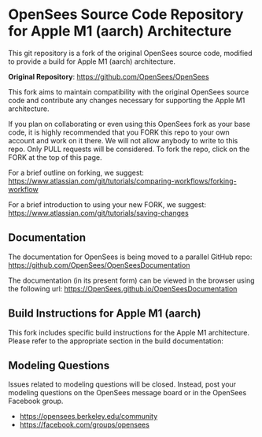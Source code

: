 # OpenSees Source Code Repository for Apple M1 (aarch) Architecture

This git repository is a fork of the original OpenSees source code, modified to provide a build for Apple M1 (aarch) architecture.

**Original Repository**: https://github.com/OpenSees/OpenSees

This fork aims to maintain compatibility with the original OpenSees source code and contribute any changes necessary for supporting the Apple M1 architecture.

If you plan on collaborating or even using this OpenSees fork as your base code, it is highly recommended that you FORK this repo to your own account and work on it there. We will not allow anybody to write to this repo. Only PULL requests will be considered. To fork the repo, click on the FORK at the top of this page.

For a brief outline on forking, we suggest: https://www.atlassian.com/git/tutorials/comparing-workflows/forking-workflow

For a brief introduction to using your new FORK, we suggest: https://www.atlassian.com/git/tutorials/saving-changes

## Documentation

The documentation for OpenSees is being moved to a parallel GitHub repo: https://github.com/OpenSees/OpenSeesDocumentation

The documentation (in its present form) can be viewed in the browser using the following url: https://OpenSees.github.io/OpenSeesDocumentation

## Build Instructions for Apple M1 (aarch)

This fork includes specific build instructions for the Apple M1 architecture. Please refer to the appropriate section in the build documentation: 

## Modeling Questions

Issues related to modeling questions will be closed. Instead, post your modeling questions on the OpenSees message board or in the OpenSees Facebook group.

- https://opensees.berkeley.edu/community
- https://facebook.com/groups/opensees
